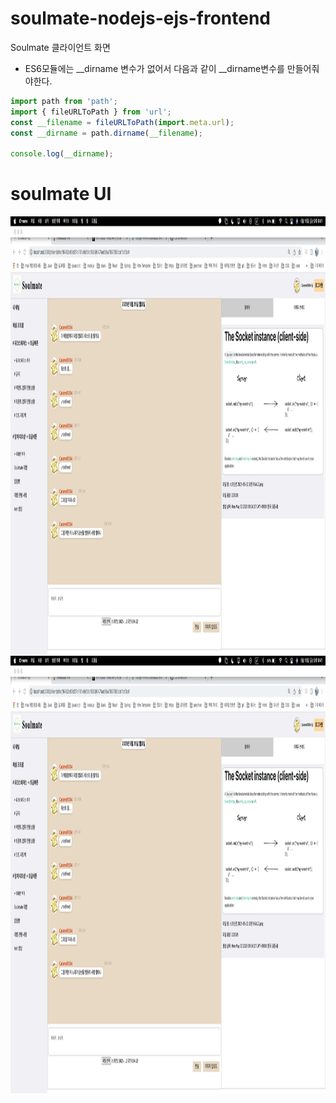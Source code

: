 # soulmate-nodejs-ejs-frontend
Soulmate 클라이언트 화면

- ES6모듈에는 __dirname 변수가 없어서 다음과 같이 __dirname변수를 만들어줘야한다.

```javascript
import path from 'path';
import { fileURLToPath } from 'url';
const __filename = fileURLToPath(import.meta.url);
const __dirname = path.dirname(__filename);

console.log(__dirname);
```

# soulmate UI
<img src="./images/채팅 방 화면.png" style="width: 1000px; height: 700px">
<img src="./images/채팅 방 화면.png" style="width: 1000px; height: 700px">
